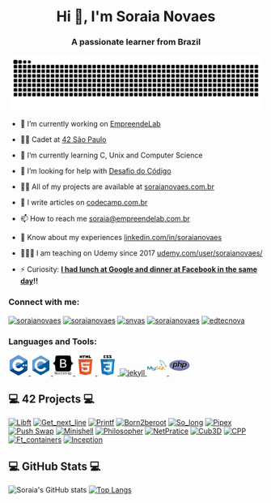 <h1 align="center">Hi 👋, I'm Soraia Novaes</h1>
<h3 align="center">A passionate learner from Brazil</h3>

![snake gif](https://github.com/snvas/snvas/blob/output/github-contribution-grid-snake.svg)

*  🔭 I’m currently working on [EmpreendeLab](https://empreendelab.com.br)

*  👩‍🚀 Cadet at [42 São Paulo](https://www.42sp.org.br/)
 
*  🌱 I’m currently learning C, Unix and Computer Science

*  🤝 I’m looking for help with [Desafio do Código](https://desafiodocodigo.com.br)

*  👨‍💻 All of my projects are available at [soraianovaes.com.br](https://soraianovaes.com.br/)

*  📝 I write articles on [codecamp.com.br](https://codecamp.com.br/)

*  📫 How to reach me [soraia@empreendelab.com.br](mailto:soraia@empreendelab.com.br)

*  📄 Know about my experiences [linkedin.com/in/soraianovaes](https://www.linkedin.com/in/soraianovaes/)

*  👩🏽‍🏫 I am teaching on Udemy since 2017 [udemy.com/user/soraianovaes/](https://www.udemy.com/user/soraianovaes/)

*  ⚡ Curiosity: **[I had lunch at Google and dinner at Facebook in the same day](https://photos.app.goo.gl/Y4BZrCzhfAZFpJWx6)!!**

<h3 align="left">Connect with me:</h3>
<p align="left">
<a href="https://linkedin.com/in/soraianovaes" target="blank"><img align="center" src="https://raw.githubusercontent.com/rahuldkjain/github-profile-readme-generator/master/src/images/icons/Social/linked-in-alt.svg" alt="soraianovaes" height="30" width="40" /></a>
 <a href="https://fb.com/soraianovaes" target="blank"><img align="center" src="https://raw.githubusercontent.com/rahuldkjain/github-profile-readme-generator/master/src/images/icons/Social/facebook.svg" alt="soraianovaes" height="30" width="40" /></a>
<a href="https://instagram.com/snvas" target="blank"><img align="center" src="https://raw.githubusercontent.com/rahuldkjain/github-profile-readme-generator/master/src/images/icons/Social/instagram.svg" alt="snvas" height="30" width="40" /></a>
 <a href="https://www.youtube.com/c/soraianovaes" target="blank"><img align="center" src="https://raw.githubusercontent.com/rahuldkjain/github-profile-readme-generator/master/src/images/icons/Social/youtube.svg" alt="soraianovaes" height="30" width="40" /></a>
<a href="https://twitter.com/edtecnova" target="blank"><img align="center" src="https://raw.githubusercontent.com/rahuldkjain/github-profile-readme-generator/master/src/images/icons/Social/twitter.svg" alt="edtecnova" height="30" width="40" /></a>
</p>

<h3 align="left">Languages and Tools:</h3>
<p align="left">
<a href="https://cplusplus.com/" target="_blank"> <img src="https://raw.githubusercontent.com/devicons/devicon/master/icons/cplusplus/cplusplus-original.svg" alt="cplusplus" width="40" height="40"/> </a> <a href="https://www.cprogramming.com/" target="_blank"> <img src="https://raw.githubusercontent.com/devicons/devicon/master/icons/c/c-original.svg" alt="c" width="40" height="40"/> </a>  <a href="https://getbootstrap.com" target="_blank"> <img src="https://raw.githubusercontent.com/devicons/devicon/master/icons/bootstrap/bootstrap-plain-wordmark.svg" alt="bootstrap" width="40" height="40"/> </a>  <a href="https://www.w3.org/html/" target="_blank"> <img src="https://raw.githubusercontent.com/devicons/devicon/master/icons/html5/html5-original-wordmark.svg" alt="html5" width="40" height="40"/> </a> <a href="https://www.w3schools.com/css/" target="_blank"> <img src="https://raw.githubusercontent.com/devicons/devicon/master/icons/css3/css3-original-wordmark.svg" alt="css3" width="40" height="40"/> </a>  <a href="https://jekyllrb.com/" target="_blank"> <img src="https://www.vectorlogo.zone/logos/jekyllrb/jekyllrb-icon.svg" alt="jekyll" width="40" height="40"/> </a> <a href="https://www.mysql.com/" target="_blank"> <img src="https://raw.githubusercontent.com/devicons/devicon/master/icons/mysql/mysql-original-wordmark.svg" alt="mysql" width="40" height="40"/> </a> <a href="https://www.php.net" target="_blank"> <img src="https://raw.githubusercontent.com/devicons/devicon/master/icons/php/php-original.svg" alt="php" width="40" height="40"/> </a> </p>

## 💻 42 Projects 💻
[![Libft](https://game.42sp.org.br/static/assets/achievements/libftm.png)](https://github.com/snvas/42course_libft)
[![Get_next_line](https://game.42sp.org.br/static/assets/achievements/get_next_linem.png)](https://github.com/snvas/42course_get_next_line)
[![Printf](https://game.42sp.org.br/static/assets/achievements/ft_printfm.png)](https://github.com/snvas/42course_printf)
[![Born2beroot](https://game.42sp.org.br/static/assets/achievements/born2berootm.png)](https://soraianovaes.com.br)
[![So_long](https://game.42sp.org.br/static/assets/achievements/so_longe.png)](https://github.com/snvas/42course_so_long)
[![Pipex](https://game.42sp.org.br/static/assets/achievements/pipexe.png)](https://github.com/snvas/42course_pipex)
[![Push Swap](https://game.42sp.org.br/static/assets/achievements/push_swape.png)](https://github.com/snvas/42course_push_swap)
[![Minishell](https://game.42sp.org.br/static/assets/achievements/minishelle.png)](https://github.com/HcDuller/42_minishell)
[![Philosopher](https://game.42sp.org.br/static/assets/achievements/philosopherse.png)](https://github.com/snvas/42course_philosophers)
[![NetPratice](https://game.42sp.org.br/static/assets/achievements/netpracticee.png)](https://github.com/snvas/netpraticee)
[![Cub3D](https://game.42sp.org.br/static/assets/achievements/cub3de.png)](https://github.com/hde-oliv-42/cub3D)
[![CPP](https://game.42sp.org.br/static/assets/achievements/cppe.png)](https://github.com/snvas/cpp-module00)
[![Ft_containers](https://game.42sp.org.br/static/assets/achievements/ft_containersm.png)](https://github.com/snvas/ft_containers_entrega)
[![Inception](https://game.42sp.org.br/static/assets/achievements/inceptionm.png)](https://github.com/snvas/inception)


## 💻 GitHub Stats 💻
![Soraia's GitHub stats](https://github-readme-stats.vercel.app/api?username=snvas&show_icons=true&theme=tokyonight)
[![Top Langs](https://github-readme-stats.vercel.app/api/top-langs/?username=snvas&layout=compact&theme=tokyonight&show_icons=true)](https://github.com/snvas)
  
